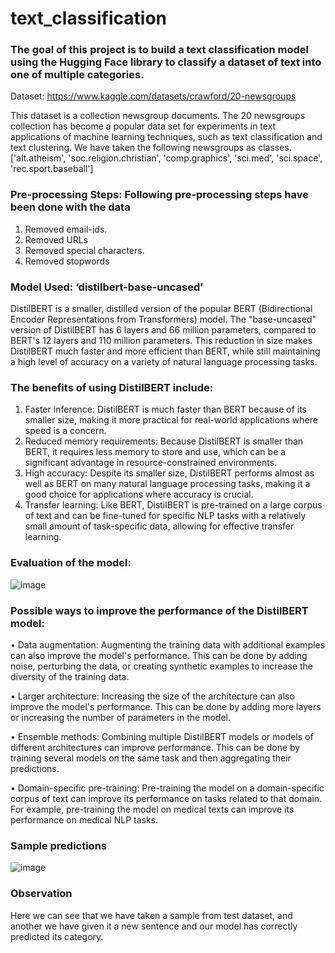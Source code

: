 # text_classification

                                    
### The goal of this project is to build a text classification model using the Hugging Face library to classify a dataset of text into one of multiple categories. 

Dataset: https://www.kaggle.com/datasets/crawford/20-newsgroups 

This dataset is a collection newsgroup documents. The 20 newsgroups collection has become a popular data set for experiments in text applications of machine learning techniques, such as text classification and text clustering.
We have taken the following newsgroups as classes.
['alt.atheism', 'soc.religion.christian', 'comp.graphics', 'sci.med', 'sci.space', 'rec.sport.baseball']

### Pre-processing Steps: Following pre-processing steps have been done with the data
1.	Removed email-ids.
2.	Removed URLs
3.	Removed special characters.
4.	Removed stopwords

### Model Used: ‘distilbert-base-uncased’
DistilBERT is a smaller, distilled version of the popular BERT (Bidirectional Encoder Representations from Transformers) model. The "base-uncased" version of DistilBERT has 6 layers and 66 million parameters, compared to BERT's 12 layers and 110 million parameters. This reduction in size makes DistilBERT much faster and more efficient than BERT, while still maintaining a high level of accuracy on a variety of natural language processing tasks.

### The benefits of using DistilBERT include:
1. Faster inference: DistilBERT is much faster than BERT because of its smaller size, making it more practical for real-world applications where speed is a concern.
2. Reduced memory requirements: Because DistilBERT is smaller than BERT, it requires less memory to store and use, which can be a significant advantage in resource-constrained environments.
3. High accuracy: Despite its smaller size, DistilBERT performs almost as well as BERT on many natural language processing tasks, making it a good choice for applications where accuracy is crucial.
4. Transfer learning: Like BERT, DistilBERT is pre-trained on a large corpus of text and can be fine-tuned for specific NLP tasks with a relatively small amount of task-specific data, allowing for effective transfer learning.

### Evaluation of the model:

 ![image](https://user-images.githubusercontent.com/82132543/228598020-1affb270-19ec-4a3e-a648-63a13aeebfed.png)


### Possible ways to improve the performance of the DistilBERT model:

•	Data augmentation: Augmenting the training data with additional examples can also improve the model's performance. This can be done by adding noise, perturbing the data, or creating synthetic examples to increase the diversity of the training data.

•	Larger architecture: Increasing the size of the architecture can also improve the model's performance. This can be done by adding more layers or increasing the number of parameters in the model.

•	Ensemble methods: Combining multiple DistilBERT models or models of different architectures can improve performance. This can be done by training several models on the same task and then aggregating their predictions.

•	Domain-specific pre-training: Pre-training the model on a domain-specific corpus of text can improve its performance on tasks related to that domain. For example, pre-training the model on medical texts can improve its performance on medical NLP tasks.


### Sample predictions
 
 ![image](https://user-images.githubusercontent.com/82132543/228598265-7a1b3740-663f-4794-8574-3aa5530bd433.png)


### Observation

Here we can see that we have taken a sample from test dataset, and another we have given it a new sentence and our model has correctly predicted its category.




